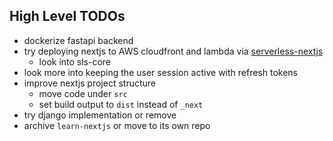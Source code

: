 ## High Level TODOs
- dockerize fastapi backend
- try deploying nextjs to AWS cloudfront and lambda via [serverless-nextjs][]
  - look into sls-core
- look more into keeping the user session active with refresh tokens
- improve nextjs project structure
  - move code under `src`
  - set build output to `dist` instead of `_next`
- try django implementation or remove
- archive `learn-nextjs` or move to its own repo


[serverless-nextjs]: https://github.com/serverless-nextjs/serverless-next.js